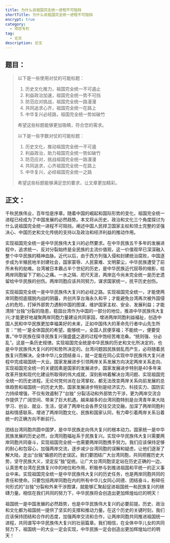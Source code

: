 ```yaml
---
title: 为什么说祖国完全统一进程不可阻挡
shortTitle: 为什么说祖国完全统一进程不可阻挡
encrypt: true
category:
  - 项目专栏
tag:
  - 论文
description: 论文
---
```


## 题目：

> 以下是一些使用对仗的可能标题：
>
> 1. 历史文化推力，祖国完全统一不可遏止
> 2. 利益政治加速，祖国完全统一势不可挡
> 3. 防范应对挑战，祖国完全统一路漫漫
> 4. 共同追求心齐，祖国完全统一在路上
> 5. 中华复兴必经路，祖国完全统一势如破竹 
>
> 希望这些标题能够更加吸睛，符合您的需求。
>
> 
>
> 以下是一些字数对仗的可能标题：
>
> 1. 历史文化，推动祖国完全统一不可遏
> 2. 利益政治，助力祖国完全统一势如破竹
> 3. 防范应对，挑战祖国完全统一路漫漫
> 4. 共同追求，心齐祖国完全统一在路上
> 5. 中华复兴，必经祖国完全统一之路
>
> 希望这些标题能够满足您的要求，让文章更加精彩。

## 正文：

​    千秋民族伟业，百年恰是序章。随着中国的崛起和国际形势的变化，祖国完全统一进程已经成为了中国发展的必然趋势。本文将从历史、政治和文化三个角度探讨为什么说祖国完全统一进程不可阻挡，阐述中国人民捍卫国家主权和领土完整的坚强决心、中国历史和文化传统的支持以及政治和经济利益的推动作用。

​    实现祖国完全统一是中华民族伟大复兴的必然要求。在中华民族五千多年的发展进程中，追求统一、反对分裂始终是全民族的主流价值观，这一价值观早已深深融入整个中华民族的精神血脉。近代以后，由于西方列强入侵和封建统治腐败，中国逐步成为半殖民地半封建社会，国家蒙辱、人民蒙难、文明蒙尘，中华民族遭受了前所未有的劫难。台湾被日本霸占半个世纪的历史，是中华民族近代屈辱的缩影，给两岸同胞留下了剜心之痛。一水之隔、咫尺天涯，两岸迄今尚未完全统一是历史遗留给中华民族的创伤。两岸同胞应该共同努力，谋求国家统一，抚平历史创伤。

​	实现祖国完全统一是中华民族伟大复兴的必经之路。实现祖国完全统一，才能使两岸同胞彻底摆脱内战的阴霾，共创共享台海永久和平；才能避免台湾再次被外国侵占的危险，打掉外部势力遇制中国的图谋，维护国家主权、安全、发展利益；才能清除“台独”分裂的隐患，稳固台湾作为中国的一部分的地位，推进中华民族伟大复兴;才能更好地凝聚两岸同胞力量建设共同家园，增进两岸同胞利益福祉，创造中国人民和中华民族更加幸福美好的未来，正如中国伟大的革命先行者中山先生所言：“‘统一’是全体国民的希望。能够统一，全国人民便享福；不能统一，便要受害。”中华民族在探寻民族复兴强盛盛之道的过程中饱经苦难沧桑。“统则强、分必乱”。这是一条历史规律。实现祖国完全统是中华民族的历史和文化所决定的，也是中华民族伟大复兴的时和势所决定的。台湾问题因民族弱乱而产生，必将随着民族复兴而解决。全体中华儿女团结奋斗，就一定能在同心实现中华民族伟大复兴进程中完成祖国统一大业。国家发展进步引领两岸关系发展方向决定两岸关系走向、实现祖国完全统一的关键因素是国家的发展进步。国家发展进步特别是40多年来改革开放和现代化建设所取得的伟大成就，深刻影响着解决台湾问题、实现祖国完全统一的历史进程。无论何党何派在台湾掌权，都无法改变两岸关系向前发展的总体趋势和祖国统一的历史大势。国家发展进步特别是经济实力、科技实力、国防实力持续增强，不仅有效遏制了“台独” 分裂活动和外部势力干涉，更为两岸交流合作提供了广阔空间、带来了巨大机遇。越来越多的台湾同胞特别是台湾青年来大陆学习、创业、就业、生活，促进了两岸社会各界交往交流交融，加深了两岸同胞利益和情感联系，增进了两岸同胞文化、民族和国家认同，有力牵引着两岸关系沿着统一的正确方向不断前行。

​	团结台湾同胞共圆中国梦，是中华民族走向伟大复兴的根本动力。国家统一是中华民族发展的历史必然，台湾同胞福祉系于民族复兴。实现中华民族伟大复兴需要两岸同胞共同奋斗，实现祖国完全统一也需要两岸同胞携手努力。我们应该保持足够的耐心和包容心，加强两岸交流，逐步减少台湾同胞的误解和疑虑，让他们逐渐了解大陆，走出“台独”煽惑的历史误区。我们要团结广大台湾同胞，共同把握历史大势，坚守民族大义，坚定反“独”促统。让广大台湾同胞坚定站在历史正确的一边，认真思考台湾在民族复兴中的地位和作用，积极参与到推进祖国和平统一的正义事业中来。实现祖国完全统一是中华民族伟大复兴的历史任务，也是两岸同胞共同的责任和使命。只要包括两岸同胞在内的所有中华儿女同心同德、团结奋斗，粉碎任何形式的“台独”分裂和外来干涉图谋，就能够汇聚起促进祖国统一和民族复兴的磅礴力量。相信在我们共同的努力下，中华民族将会创造出更加辉煌灿烂的明天！

​	祖国统一是中国发展的必然趋势，也是中华民族伟大复兴的必要前提。历史、政治和文化都为祖国统一提供了坚实的支撑和推动力量。在这个历史的关键时刻，我们应该保持团结和合作的态度，加强两岸交流和合作，让两岸同胞共同推进祖国统一进程，共同谱写中华民族伟大复兴的壮丽篇章。我们相信，在全体中华儿女的共同努力下，祖国统一的大业一定会实现，中华民族一定会创造出更加辉煌灿烂的明天！
